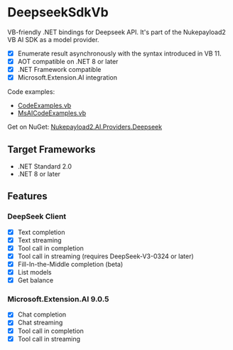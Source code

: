 # DeepseekSdkVb
VB-friendly .NET bindings for Deepseek API. It's part of the Nukepayload2 VB AI SDK as a model provider.

- [x] Enumerate result asynchronously with the syntax introduced in VB 11.
- [x] AOT compatible on .NET 8 or later
- [x] .NET Framework compatible
- [x] Microsoft.Extension.AI integration

Code examples: 
- [CodeExamples.vb](https://github.com/Nukepayload2/DeepseekSdkVb/blob/master/DeepseekAPIExamples/CodeExamples.vb)
- [MsAICodeExamples.vb](https://github.com/Nukepayload2/DeepseekSdkVb/blob/master/DeepseekAPIExamples/MsAICodeExamples.vb)

Get on NuGet: [Nukepayload2.AI.Providers.Deepseek](https://www.nuget.org/packages/Nukepayload2.AI.Providers.Deepseek)

## Target Frameworks
- .NET Standard 2.0
- .NET 8 or later

## Features
### DeepSeek Client
- [x] Text completion
- [x] Text streaming
- [x] Tool call in completion
- [x] Tool call in streaming (requires DeepSeek-V3-0324 or later)
- [x] Fill-In-the-Middle completion (beta)
- [x] List models
- [x] Get balance

### Microsoft.Extension.AI 9.0.5
- [x] Chat completion
- [x] Chat streaming
- [x] Tool call in completion
- [x] Tool call in streaming

